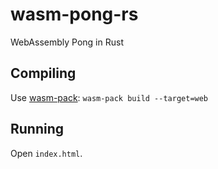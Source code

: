 # wasm-pong-rs
WebAssembly Pong in Rust

## Compiling

Use [wasm-pack](https://github.com/rustwasm/wasm-pack): `wasm-pack build --target=web`

## Running

Open `index.html`.
